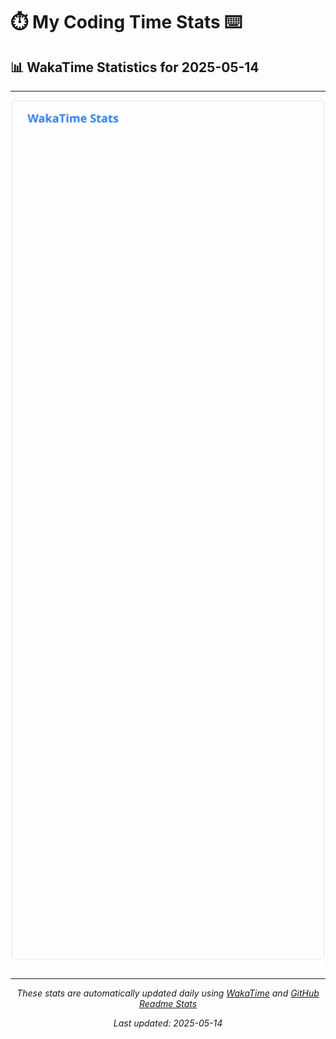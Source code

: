 # ⏱️ My Coding Time Stats ⌨️

## 📊 WakaTime Statistics for 2025-05-14

---

<div align="center">

<img src="./images/wakatime-stats-2025-05-14.svg" alt="WakaTime Stats" width="500">

</div>

---

<div align="center">

*These stats are automatically updated daily using [WakaTime](https://wakatime.com) and [GitHub Readme Stats](https://github.com/anuraghazra/github-readme-stats)*

*Last updated: 2025-05-14*
</div>
